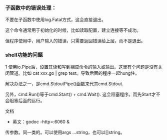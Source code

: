 

### 子函数中的错误处理：

不要在子函数中使用log.Fatal方式，这会直接退出。

这个命令通常用于初始化的时候，比如读取配置，建立连接等不成功。

但程序使用中，用户输入的错误，只需要返回错误给上层，而不是退出。



### shell功能的问题

1 使用io.Pipe后，设置其读和写到相应命令的输入或输出。这里有个问题是没有关闭管道。比如 cat xxx.go | grep test。导致后面的程序一起hung住。

解决办法之一，是cmd.StdoutPipe()函数来代其cmd.Stdout.

另外，cmd.Run()等于cmd.Start() + cmd.Wait(). 这会阻塞程序。而先Start才不会阻塞后面的远行。



文档

* 英文：godoc -http=:6060 &



传参数。同一类的。可以使用args …string，也可以[]string。


